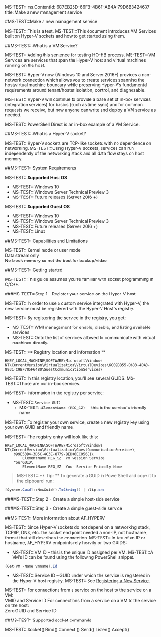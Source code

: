 MS-TEST:::ms.ContentId: 6C7EB25D-66FB-4B6F-AB4A-79D6BB424637
title: Make a new management service

#MS-TEST:::Make a new management service

MS-TEST:::This is a test.
MS-TEST:::This document introduces VM Services built on Hyper-V sockets and how to get started using them.

##MS-TEST:::What is a VM Service?

MS-TEST:::Adding this sentence for testing HO-HB process.
MS-TEST:::VM Services are services that span the Hyper-V host and virtual machines running on the host.

MS-TEST:::Hyper-V now (Windows 10 and Server 2016+) provides a non-network connection which allows you to create services spanning the host/virtual machine boundary while preserving Hyper-V’s fundamental requirements around tenant/hoster isolation, control, and diagnosable.

MS-TEST:::Hyper-V will continue to provide a base set of in-box services (integration services) for basics (such as time sync) and for common requests we receive, but now anyone can write and deploy a VM service as needed.

MS-TEST:::PowerShell Direct is an in-box example of a VM Service.

##MS-TEST:::What is a Hyper-V socket?

MS-TEST:::Hyper-V sockets are TCP-like sockets with no dependence on networking.
MS-TEST:::Using Hyper-V sockets, services can run independently of the networking stack and all data flow stays on host memory.

##MS-TEST:::System Requirements

MS-TEST:::**Supported Host OS**
*   MS-TEST:::Windows 10
*   MS-TEST:::Windows Server Technical Preview 3
*   MS-TEST:::Future releases (Server 2016 +)

MS-TEST:::**Supported Guest OS**
*   MS-TEST:::Windows 10
*   MS-TEST:::Windows Server Technical Preview 3
*   MS-TEST:::Future releases (Server 2016 +)
*   MS-TEST:::Linux

##MS-TEST:::Capabilities and Limitations

MS-TEST:::Kernel mode or user mode  
Data stream only    
No block memory so not the best for backup/video

##MS-TEST:::Getting started

MS-TEST:::This guide assumes you're familiar with socket programming in C/C++.

###MS-TEST:::Step 1 - Register your service on the Hyper-V host

MS-TEST:::In order to use a custom service integrated with Hyper-V, the new service must be registered with the Hyper-V Host's registry.

MS-TEST:::By registering the service in the registry, you get:
*  MS-TEST:::WMI management for enable, disable, and listing available services
*  MS-TEST:::Onto the list of services allowed to communicate with virtual machines directly.

MS-TEST:::** Registry location and information **

``` 
HKEY_LOCAL_MACHINE\SOFTWARE\Microsoft\Windows NT\CurrentVersion\Virtualization\VirtualDevices\6C09BB55-D683-4DA0-8931-C9BF705F6480\GuestCommunicationServices\
```
MS-TEST:::In this registry location, you'll see several GUIDS.
MS-TEST:::Those are our in-box services.

MS-TEST:::Information in the registry per service:
* MS-TEST:::`Service GUID`
    * MS-TEST:::`ElementName (REG_SZ)` -- this is the service's friendly name

MS-TEST:::To register your own service, create a new registry key using your own GUID and friendly name.

MS-TEST:::The registry entry will look like this:
```
HKEY_LOCAL_MACHINE\SOFTWARE\Microsoft\Windows NT\CurrentVersion\Virtualization\GuestCommunicationServices\
    999E53D4-3D5C-4C3E-8779-BED06EC056E1\
        ElementName REG_SZ  VM Session Service
    YourGUID\
        ElementName REG_SZ  Your Service Friendly Name
```

> MS-TEST:::** Tip: **  To generate a GUID in PowerShell and copy it to the clipboard, run:
``` PowerShell
[System.Guid]::NewGuid().ToString() | clip.exe
```



###MS-TEST:::Step 2 - Create a simple host-side service

###MS-TEST:::Step 3 - Create a simple guest-side service

##MS-TEST:::More information about AF_HYPERV

MS-TEST:::Since Hyper-V sockets do not depend on a networking stack, TCP/IP, DNS, etc. the socket end point needed a non-IP, not hostname, format that still describes the connection.
MS-TEST:::In lieu of an IP or hostname, AF_HYPERV endpoints rely heavily on two GUIDS:
* MS-TEST:::VM ID – this is the unique ID assigned per VM.
    MS-TEST:::A VM’s ID can be found using the following PowerShell snippet.
```PowerShell
(Get-VM -Name vmname).Id
```
* MS-TEST:::Service ID – GUID under which the service is registered in the Hyper-V host registry.
    MS-TEST:::See [Registering a New Service](#GettingStarted).

MS-TEST:::For connections from a service on the host to the service on a VM:  
VMID and Service ID
For connections from a service on a VM to the service on the host:  
Zero GUID and Service ID

##MS-TEST:::Supported socket commands

MS-TEST:::Socket()
Bind()
Connect ()
Send()
Listen()
Accept()








